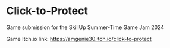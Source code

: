# Click-to-Protect

Game submission for the SkillUp Summer-Time Game Jam 2024

Game Itch.io link: https://amgenie30.itch.io/click-to-protect
